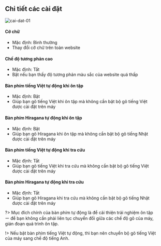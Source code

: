 ## Chi tiết các cài đặt

![cai-dat-01](/_media/cai-dat-01.png)

#### Cỡ chữ

- Mặc định: Bình thường
- Thay đổi cỡ chữ trên toàn website

#### Chế độ tương phản cao

- Mặc định: Tắt
- Bật nếu bạn thấy độ tương phản màu sắc của website quá thấp

#### Bàn phím tiếng Việt tự động khi ôn tập

- Mặc định: Bật
- Giúp bạn gõ tiếng Việt khi ôn tập mà không cần bật bộ gõ tiếng Việt được cài đặt trên máy

#### Bàn phím Hiragana tự động khi ôn tập

- Mặc định: Bật
- Giúp bạn gõ Hiragana khi ôn tập mà không cần bật bộ gõ tiếng Nhật được cài đặt trên máy

#### Bàn phím tiếng Việt tự động khi tra cứu

- Mặc định: Tắt
- Giúp bạn gõ tiếng Việt khi tra cứu mà không cần bật bộ gõ tiếng Việt được cài đặt trên máy

#### Bàn phím Hiragana tự động khi tra cứu

- Mặc định: Tắt
- Giúp bạn gõ Hiragana khi tra cứu mà không cần bật bộ gõ tiếng Nhật được cài đặt trên máy

?> Mục đích chính của bàn phím tự động là để cải thiện trải nghiệm ôn tập ー để bạn không cần phải liên tục chuyển đổi giữa các chế độ gõ của máy, gián đoạn quá trình ôn tập.

!> Nếu bật bàn phím tiếng Việt tự động, thì bạn nên chuyển bộ gõ tiếng Việt của máy sang chế độ tiếng Anh.